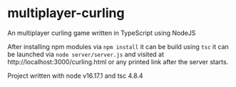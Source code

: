 # multiplayer-curling
An multiplayer curling game written in TypeScript using NodeJS

After installing npm modules via `npm install` it can be build using `tsc` it can be launched via `node server/server.js` and visited at http://localhost:3000/curling.html or any printed link after the server starts.

Project written with node v16.17.1 and tsc 4.8.4
